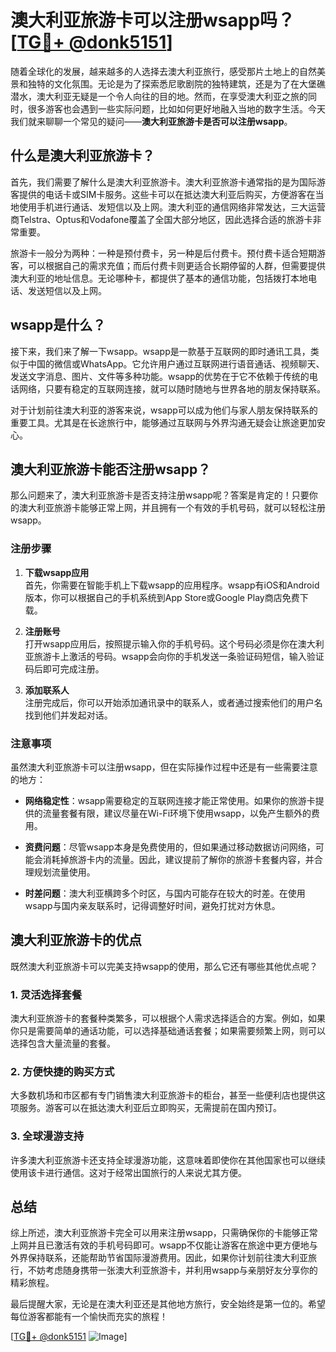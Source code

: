 # 澳大利亚旅游卡可以注册wsapp吗？[[TG💪+ @donk5151](https://t.me/s/donk5151)]

随着全球化的发展，越来越多的人选择去澳大利亚旅行，感受那片土地上的自然美景和独特的文化氛围。无论是为了探索悉尼歌剧院的独特建筑，还是为了在大堡礁潜水，澳大利亚无疑是一个令人向往的目的地。然而，在享受澳大利亚之旅的同时，很多游客也会遇到一些实际问题，比如如何更好地融入当地的数字生活。今天我们就来聊聊一个常见的疑问——**澳大利亚旅游卡是否可以注册wsapp**。

## 什么是澳大利亚旅游卡？

首先，我们需要了解什么是澳大利亚旅游卡。澳大利亚旅游卡通常指的是为国际游客提供的电话卡或SIM卡服务。这些卡可以在抵达澳大利亚后购买，方便游客在当地使用手机进行通话、发短信以及上网。澳大利亚的通信网络非常发达，三大运营商Telstra、Optus和Vodafone覆盖了全国大部分地区，因此选择合适的旅游卡非常重要。

旅游卡一般分为两种：一种是预付费卡，另一种是后付费卡。预付费卡适合短期游客，可以根据自己的需求充值；而后付费卡则更适合长期停留的人群，但需要提供澳大利亚的地址信息。无论哪种卡，都提供了基本的通信功能，包括拨打本地电话、发送短信以及上网。

## wsapp是什么？

接下来，我们来了解一下wsapp。wsapp是一款基于互联网的即时通讯工具，类似于中国的微信或WhatsApp。它允许用户通过互联网进行语音通话、视频聊天、发送文字消息、图片、文件等多种功能。wsapp的优势在于它不依赖于传统的电话网络，只要有稳定的互联网连接，就可以随时随地与世界各地的朋友保持联系。

对于计划前往澳大利亚的游客来说，wsapp可以成为他们与家人朋友保持联系的重要工具。尤其是在长途旅行中，能够通过互联网与外界沟通无疑会让旅途更加安心。

## 澳大利亚旅游卡能否注册wsapp？

那么问题来了，澳大利亚旅游卡是否支持注册wsapp呢？答案是肯定的！只要你的澳大利亚旅游卡能够正常上网，并且拥有一个有效的手机号码，就可以轻松注册wsapp。

### 注册步骤

1. **下载wsapp应用**  
   首先，你需要在智能手机上下载wsapp的应用程序。wsapp有iOS和Android版本，你可以根据自己的手机系统到App Store或Google Play商店免费下载。

2. **注册账号**  
   打开wsapp应用后，按照提示输入你的手机号码。这个号码必须是你在澳大利亚旅游卡上激活的号码。wsapp会向你的手机发送一条验证码短信，输入验证码后即可完成注册。

3. **添加联系人**  
   注册完成后，你可以开始添加通讯录中的联系人，或者通过搜索他们的用户名找到他们并发起对话。

### 注意事项

虽然澳大利亚旅游卡可以注册wsapp，但在实际操作过程中还是有一些需要注意的地方：

- **网络稳定性**：wsapp需要稳定的互联网连接才能正常使用。如果你的旅游卡提供的流量套餐有限，建议尽量在Wi-Fi环境下使用wsapp，以免产生额外的费用。
  
- **资费问题**：尽管wsapp本身是免费使用的，但如果通过移动数据访问网络，可能会消耗掉旅游卡内的流量。因此，建议提前了解你的旅游卡套餐内容，并合理规划流量使用。

- **时差问题**：澳大利亚横跨多个时区，与国内可能存在较大的时差。在使用wsapp与国内亲友联系时，记得调整好时间，避免打扰对方休息。

## 澳大利亚旅游卡的优点

既然澳大利亚旅游卡可以完美支持wsapp的使用，那么它还有哪些其他优点呢？

### 1. 灵活选择套餐  
澳大利亚旅游卡的套餐种类繁多，可以根据个人需求选择适合的方案。例如，如果你只是需要简单的通话功能，可以选择基础通话套餐；如果需要频繁上网，则可以选择包含大量流量的套餐。

### 2. 方便快捷的购买方式  
大多数机场和市区都有专门销售澳大利亚旅游卡的柜台，甚至一些便利店也提供这项服务。游客可以在抵达澳大利亚后立即购买，无需提前在国内预订。

### 3. 全球漫游支持  
许多澳大利亚旅游卡还支持全球漫游功能，这意味着即使你在其他国家也可以继续使用该卡进行通信。这对于经常出国旅行的人来说尤其方便。

## 总结

综上所述，澳大利亚旅游卡完全可以用来注册wsapp，只需确保你的卡能够正常上网并且已激活有效的手机号码即可。wsapp不仅能让游客在旅途中更方便地与外界保持联系，还能帮助节省国际漫游费用。因此，如果你计划前往澳大利亚旅行，不妨考虑随身携带一张澳大利亚旅游卡，并利用wsapp与亲朋好友分享你的精彩旅程。

最后提醒大家，无论是在澳大利亚还是其他地方旅行，安全始终是第一位的。希望每位游客都能有一个愉快而充实的旅程！

[[TG💪+ @donk5151](https://t.me/s/donk5151) ![Image](https://i.postimg.cc/rwNCRYN7/Snipaste-2025-04-30-17-27-05.png)]